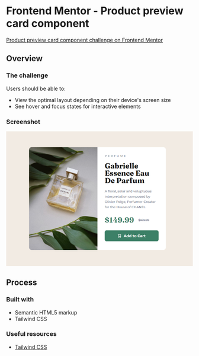 # Frontend Mentor - Product preview card component

[Product preview card component challenge on Frontend Mentor](https://www.frontendmentor.io/challenges/product-preview-card-component-GO7UmttRfa)

## Overview

### The challenge

Users should be able to:

- View the optimal layout depending on their device's screen size
- See hover and focus states for interactive elements

### Screenshot

![Screenshot](./images/screenshot.png)

## Process

### Built with

- Semantic HTML5 markup
- Tailwind CSS

### Useful resources

- [Tailwind CSS](https://tailwindcss.com/)

